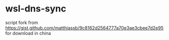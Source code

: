 # wsl-dns-sync
script fork from https://gist.github.com/matthiassb/9c8162d2564777a70e3ae3cbee7d2e95 for  download in china
